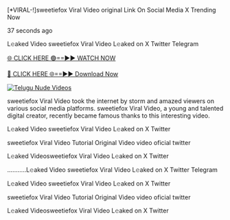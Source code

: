 [*VIRAL-!]sweetiefox Viral Video original Link On Social Media X Trending Now




37 seconds ago

L𝚎aked Video sweetiefox Viral Video L𝚎aked on X Twitter Telegram

[🌐 CLICK HERE 🟢==►► WATCH NOW](https://viral-xone.blogspot.com/2025/01/valovideo.html)

[🔴 CLICK HERE 🌐==►► Download Now](https://viral-xone.blogspot.com/2025/01/valovideo.html)

[![Telugu Nude Videos](https://i.imgur.com/dJHk4Zq.gif)](https://viral-xone.blogspot.com/2025/01/valovideo.html)

sweetiefox Viral Video took the internet by storm and amazed viewers on various social media platforms. sweetiefox Viral Video, a young and talented digital creator, recently became famous thanks to this interesting video.

L𝚎aked Video sweetiefox Viral Video L𝚎aked on X Twitter

sweetiefox Viral Video Tutorial Original Video video oficial twitter

L𝚎aked Videosweetiefox Viral Video L𝚎aked on X Twitter

...........L𝚎aked Video sweetiefox Viral Video L𝚎aked on X Twitter Telegram

L𝚎aked Video sweetiefox Viral Video L𝚎aked on X Twitter

sweetiefox Viral Video Tutorial Original Video video oficial twitter

L𝚎aked Videosweetiefox Viral Video L𝚎aked on X Twitter